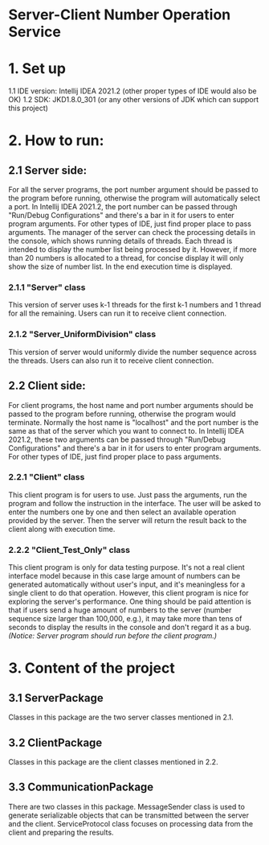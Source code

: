 # Server-Client Number Operation Service
# 1. Set up
1.1 IDE version: Intellij IDEA 2021.2 (other proper types of IDE would also be OK)
1.2 SDK: JKD1.8.0_301 (or any other versions of JDK which can support this project)
# 2. How to run:
## 2.1 Server side:
For all the server programs, the port number argument should be passed to the program before running, otherwise the program will automatically select a port. 
In Intellij IDEA 2021.2, the port number can be passed through "Run/Debug Configurations" and there's a bar in it for users to enter program arguments. For other types of IDE, just find proper place to pass arguments.
The manager of the server can check the processing details in the console, which shows running details of threads. Each thread is intended to display the number list being processed by it. However, if more than 20 numbers is allocated to a thread, for concise display it will only show the size of number list. In the end execution time is displayed.
### 2.1.1 "Server" class 
This version of server uses k-1 threads for the first k-1 numbers and 1 thread for all the remaining. Users can run it to receive client connection. 
### 2.1.2 "Server_UniformDivision" class
This version of server would uniformly divide the number sequence across the threads. Users can also run it to receive client connection.
## 2.2 Client side:
For client programs, the host name and port number arguments should be passed to the program before running, otherwise the program would terminate. Normally the host name is "localhost" and the port number is the same as that of the server which you want to connect to.
In Intellij IDEA 2021.2, these two arguments can be passed through "Run/Debug Configurations" and there's a bar in it for users to enter program arguments. For other types of IDE, just find proper place to pass arguments.
### 2.2.1 "Client" class
This client program is for users to use. Just pass the arguments, run the program and follow the instruction in the interface. The user will be asked to enter the numbers one by one and then select an available operation provided by the server. Then the server will return the result back to the client along with execution time.
### 2.2.2 "Client_Test_Only" class
This client program is only for data testing purpose. It's not a real client interface model because in this case large amount of numbers can be generated automatically without user's input, and it's meaningless for a single client to do that operation. However, this client program is nice for exploring the server's performance. One thing should be paid attention is that if users send a huge amount of numbers to the server (number sequence size larger than 100,000, e.g.), it may take more than tens of seconds to display the results in the console and don't regard it as a bug.
*(Notice: Server program should run before the client program.)*
# 3. Content of the project
## 3.1 ServerPackage
Classes in this package are the two server classes mentioned in 2.1.
## 3.2 ClientPackage 
Classes in this package are the client classes mentioned in 2.2.
## 3.3 CommunicationPackage
There are two classes in this package. MessageSender class is used to generate serializable objects that can be transmitted between the server and the client. ServiceProtocol class focuses on processing data from the client and preparing the results.
